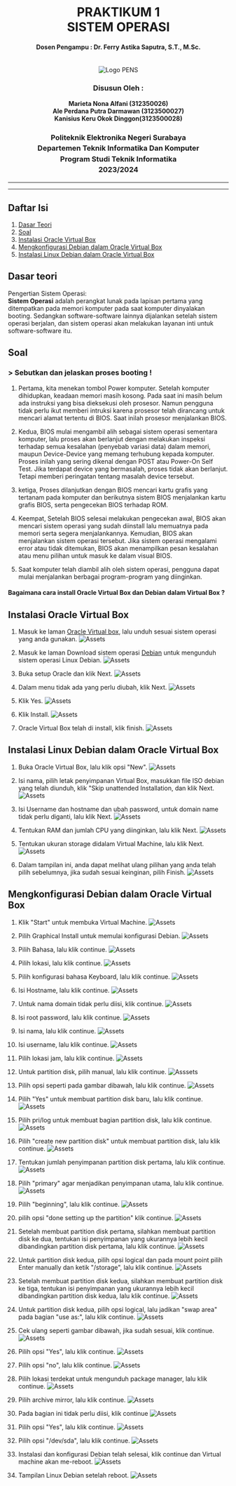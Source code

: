 <div align="center">
  <h1 style="text-align: center;font-weight: bold">PRAKTIKUM 1<br>SISTEM OPERASI</h1>
  <h4 style="text-align: center;">Dosen Pengampu : Dr. Ferry Astika Saputra, S.T., M.Sc.</h4>
</div>
<br />
<div align="center">
  <img src="https://upload.wikimedia.org/wikipedia/id/4/44/Logo_PENS.png" alt="Logo PENS">
  <h3 style="text-align: center;">Disusun Oleh : </h3>
  <p style="text-align: center;">
    <strong>Marieta Nona Alfani (312350026) </strong><br>
    <strong>Ale Perdana Putra Darmawan (3123500027) </strong><br>
    <strong>Kanisius Keru Okok Dinggon(3123500028)</strong>
  </p>
<h3 style="text-align: center;line-height: 1.5">Politeknik Elektronika Negeri Surabaya<br>Departemen Teknik Informatika Dan Komputer<br>Program Studi Teknik Informatika<br>2023/2024</h3>
  <hr><hr>
</div>

## Daftar Isi
1. [Dasar Teori](#Dasar-teori)
2. [Soal](#soal)
3. [Instalasi Oracle Virtual Box](#Instalasi-Oracle-Virtual-Box)
4. [Mengkonfigurasi Debian dalam Oracle Virtual Box](#Mengkonfigurasi-Debian-dalam-Oracle-Virtual-Box)
5. [Instalasi Linux Debian dalam Oracle Virtual Box](#Instalasi-Linux-Debian-dalam-Oracle-Virtual-Box)


## Dasar teori
Pengertian Sistem Operasi:</br>
<strong>Sistem Operasi</strong> adalah perangkat lunak pada lapisan pertama yang ditempatkan pada memori komputer pada saat komputer dinyalakan booting. Sedangkan software-software lainnya dijalankan setelah sistem operasi berjalan, dan sistem operasi akan melakukan layanan inti untuk software-software itu.

## Soal
#### <h3> > Sebutkan dan jelaskan proses booting !</h3>
1. Pertama, kita menekan tombol Power komputer. Setelah komputer dihidupkan, keadaan memori masih kosong. Pada saat ini masih belum ada instruksi yang bisa dieksekusi oleh prosesor. Namun pengguna tidak perlu ikut memberi intruksi karena prosesor telah dirancang untuk mencari alamat tertentu di BIOS. Saat inilah prosesor menjalankan BIOS.

2. Kedua, BIOS mulai mengambil alih sebagai sistem operasi sementara komputer, lalu proses akan berlanjut dengan melakukan inspeksi terhadap semua kesalahan (penyebab variasi data) dalam memori, maupun Device-Device yang memang terhubung kepada komputer. Proses inilah yang sering dikenal dengan POST atau Power-On Self Test. Jika terdapat device yang bermasalah, proses tidak akan berlanjut. Tetapi memberi peringatan tentang masalah device tersebut.

3. ketiga, Proses dilanjutkan dengan BIOS mencari kartu grafis yang tertanam pada komputer dan berikutnya sistem BIOS menjalankan kartu grafis BIOS, serta pengecekan BIOS terhadap ROM.

4. Keempat, Setelah BIOS selesai melakukan pengecekan awal, BIOS akan mencari sistem operasi yang sudah diinstall lalu memuatnya pada memori serta segera menjalankannya. Kemudian, BIOS akan menjalankan sistem operasi tersebut. Jika sistem operasi mengalami error atau tidak ditemukan, BIOS akan menampilkan pesan kesalahan atau menu pilihan untuk masuk ke dalam visual BIOS.

5. Saat komputer telah diambil alih oleh sistem operasi, pengguna dapat mulai menjalankan berbagai program-program yang diinginkan.


#### Bagaimana cara install Oracle Virtual Box dan Debian dalam Virtual Box ?

## Instalasi Oracle Virtual Box
1. Masuk ke laman [Oracle Virtual box](https://www.virtualbox.org/wiki/Downloads), lalu unduh sesuai sistem operasi yang anda gunakan.
![Assets](Assets/01.jpeg)

2. Masuk ke laman Download sistem operasi [Debian](https://www.debian.org/download) untuk mengunduh sistem operasi Linux Debian.
   ![Assets](Assets/debian.02.png)

3. Buka setup Oracle dan klik Next.
   ![Assets](Assets/21.jpeg)

4. Dalam menu tidak ada yang perlu diubah, klik Next.
   ![Assets](Assets/22.jpeg)

5. Klik Yes.
   ![Assets](Assets/23.jpeg)

6. Klik Install.
   ![Assets](Assets/24.jpeg)

7. Oracle Virtual Box telah di install, klik finish.
   ![Assets](Assets/25.jpeg)

## Instalasi Linux Debian dalam Oracle Virtual Box
1. Buka Oracle Virtual Box, lalu klik opsi "New".
![Assets](Assets/06.jpeg)

2. Isi nama, pilih letak penyimpanan Virtual Box, masukkan file ISO debian yang telah diunduh, klik "Skip unattended Installation, dan klik Next.
   ![Assets](Assets/07.jpeg)

3. Isi Username dan hostname dan ubah password, untuk domain name tidak perlu diganti, lalu klik Next. 
   ![Assets](Assets/11.jpeg)

4. Tentukan RAM dan jumlah CPU yang diinginkan, lalu klik Next.
   ![Assets](Assets/05.jpeg)

5. Tentukan ukuran storage didalam Virtual Machine, lalu klik Next.
   ![Assets](Assets/10.jpeg)

6. Dalam tampilan ini, anda dapat melihat ulang pilihan yang anda telah pilih sebelumnya, jika sudah sesuai keinginan, pilih Finish.
   ![Assets](Assets/13.jpeg)

## Mengkonfigurasi Debian dalam Oracle Virtual Box
1. Klik "Start" untuk membuka Virtual Machine.
![Assets](Assets/12.jpeg)

2. Pilih Graphical Install untuk memulai konfigurasi Debian.
   ![Assets](Assets/15.jpeg)

3. Pilih Bahasa, lalu klik continue.
   ![Assets](Assets/14.jpeg)

4. Pilih lokasi, lalu klik continue.
   ![Assets](Assets/17.jpeg)

5. Pilih konfigurasi bahasa Keyboard, lalu klik continue.
   ![Assets](Assest/18.jpeg)

6. Isi Hostname, lalu klik continue.
   ![Assets](Assets/19.png)

7. Untuk nama domain tidak perlu diisi, klik continue.
   ![Assets](Assets/26.png)

9. Isi root password, lalu klik continue.
   ![Assets](Assets/27.png)

10. Isi nama, lalu klik continue.
    ![Assets](Assets/28.png)

11. Isi username, lalu klik continue.
    ![Assets](Assets/29.png)

12. Pilih lokasi jam, lalu klik continue.
    ![Assets](Assets/30.png)

13. Untuk partition disk, pilih manual, lalu klik continue.
    ![Asssets](Assets/31.png)

14. Pilih opsi seperti pada gambar dibawah, lalu klik continue.
    ![Assets](Assets/32.png)

15. Pilih "Yes" untuk membuat partition disk baru, lalu klik continue.
    ![Assets](Assets/33.png)

16. Pilih pri/log untuk membuat bagian partition disk, lalu klik continue.
    ![Assets](Assets/34.png)


17. Pilih "create new partition disk" untuk membuat partition disk, lalu klik continue.
    ![Assets](Assets/35.png)

18. Tentukan jumlah penyimpanan partition disk pertama, lalu klik continue.
    ![Assets](Assets/36.png)

19. Pilih "primary" agar menjadikan penyimpanan utama, lalu klik continue.
    ![Assets](Assets/37.png)

20. Pilih "beginning", lalu klik continue.
    ![Assets](Assets/38.png)


21. pilih opsi "done setting up the partition" klik continue.
    ![Assets](Assets/39.png)

22. Setelah membuat partition disk pertama, silahkan membuat partition disk ke dua, tentukan isi penyimpanan yang ukurannya lebih kecil dibandingkan partition disk pertama, lalu klik continue.
    ![Assets](Assets/40.png)


23. Untuk partition disk kedua, pilih opsi logical dan pada mount point pilih Enter manually dan ketik "/storage", lalu klik continue.
    ![Assets](Assets/41.png)

24. Setelah membuat partition disk kedua, silahkan membuat partition disk ke tiga, tentukan isi penyimpanan yang ukurannya lebih kecil dibandingkan partition disk kedua, lalu klik continue.
    ![Assets](Assets/42.png)

25. Untuk partition disk kedua, pilih opsi logical, lalu jadikan "swap area" pada bagian "use as:", lalu klik continue.
    ![Assets](Assets/43.png)

26. Cek ulang seperti gambar dibawah, jika sudah sesuai, klik continue.
    ![Assets](Assets/44.png)
    
28. Pilih opsi "Yes", lalu klik continue.
    ![Assets](Assets/45.png)

29. Pilih opsi "no", lalu klik continue.
    ![Assets](Assets/46.png)

30. Pilih lokasi terdekat untuk mengunduh package manager, lalu klik continue.
    ![Assets](Assets/47.png)

31. Pilih archive mirror, lalu klik continue.
    ![Assets](Assets/48.png)
    
33. Pada bagian ini tidak perlu diisi, klik continue
    ![Assets](Assets/49.png)

35. Pilih opsi "Yes", lalu klik continue.
    ![Assets](Assets/50.png)

37. Pilih opsi "/dev/sda", lalu klik continue.
    ![Assets](Assets/51.png)
    
39. Instalasi dan konfigurasi Debian telah selesai, klik continue dan Virtual machine akan me-reboot. 
    ![Assets](Assets/52.png)
    
41. Tampilan Linux Debian setelah reboot.
    ![Assets](Assets/53.png)
<!---
kanisiusdinggon/kanisiusdinggon is a ✨ special ✨ repository because its `README.md` (this file) appears on your GitHub profile.
You can click the Preview link to take a look at your changes.
--->
